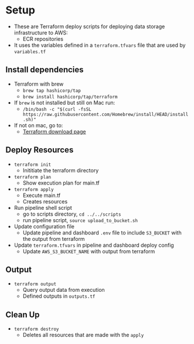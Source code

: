 # Setup

- These are Terraform deploy scripts for deploying data storage infrastructure to AWS:
    - ECR repositories
- It uses the variables defined in a `terraform.tfvars` file that are used by `variables.tf`

## Install dependencies

- Terraform with brew
    - `brew tap hashicorp/tap`
    - `brew install hashicorp/tap/terraform`
- If `brew` is not installed but still on Mac run:
    - `/bin/bash -c "$(curl -fsSL https://raw.githubusercontent.com/Homebrew/install/HEAD/install.sh)"`
- If not on mac, go to:
    - [Terraform download page](https://developer.hashicorp.com/terraform/tutorials/aws-get-started/install-cli)

## Deploy Resources

- `terraform init`
    - Inititiate the terraform directory
- `terraform plan`
    - Show execution plan for main.tf
- `terraform apply`
    - Execute main.tf
    - Creates resources
- Run pipeline shell script
    - go to scripts directory, `cd ../../scripts`
    - run pipeline script, `source upload_to_bucket.sh`
- Update configuration file
    - Update pipeline and dashboard `.env` file to include `S3_BUCKET` with the output from terraform
- Update `terraform.tfvars` in pipeline and dashboard deploy config
    - Update `AWS_S3_BUCKET_NAME` with output from terraform

## Output

- `terraform output`
    - Query output data from execution
    - Defined outputs in `outputs.tf`

## Clean Up

- `terraform destroy`
    - Deletes all resources that are made with the `apply`